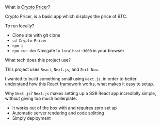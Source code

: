 What is [Crypto Pricer](https://crypto-pricer.now.sh/)?

Crypto Pricer, is a basic app which displays the price of BTC. 

To run locally?
- Clone site with git clone
- `cd Crypto-Pricer`
- `npm i`
- `npm run dev`
Navigate to `localhost:3000` in your browser

What tech does this project use?

This project uses `React`, `Next.js`, and `Zeit Now`.

I wanted to build something small using `Next.js`, in order to better understand how this React framework works,
what makes it easy to setup.

Why `Next.js`?
`Next.js` makes setting up a SSR React app incrediblly simple, without giving too much boilerplate.
- It works out of the box with and requires zero set up
- Automatic server rendering and code splitting
- Simply deployment

